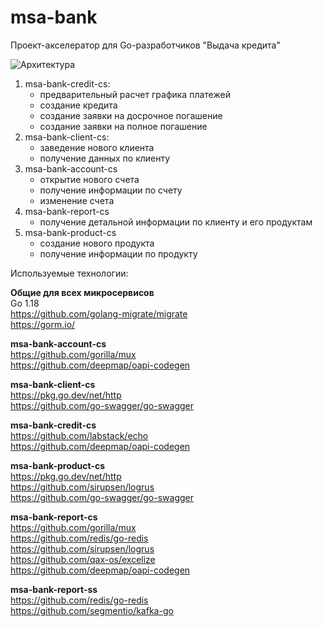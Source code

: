 # msa-bank

Проект-акселератор для Go-разработчиков "Выдача кредита"

![Архитектура](architecture.png)
  
  
1. msa-bank-credit-cs:
    * предварительный расчет графика платежей
    * создание кредита
    * создание заявки на досрочное погашение
    * создание заявки на полное погашение
2. msa-bank-client-cs:
    * заведение нового клиента
    * получение данных по клиенту
3. msa-bank-account-cs
    * открытие нового счета
    * получение информации по счету
    * изменение счета
4. msa-bank-report-cs
    * получение детальной информации по клиенту и его продуктам
5. msa-bank-product-cs
    * создание нового продукта
    * получение информации по продукту

Используемые технологии:
  
**Общие для всех микросервисов**  
Go 1.18  
https://github.com/golang-migrate/migrate  
https://gorm.io/  
  
**msa-bank-account-cs**  
https://github.com/gorilla/mux  
https://github.com/deepmap/oapi-codegen  
  
**msa-bank-client-cs**  
https://pkg.go.dev/net/http  
https://github.com/go-swagger/go-swagger  
  
**msa-bank-credit-cs**  
https://github.com/labstack/echo  
https://github.com/deepmap/oapi-codegen  
  
**msa-bank-product-cs**  
https://pkg.go.dev/net/http  
https://github.com/sirupsen/logrus  
https://github.com/go-swagger/go-swagger  
  
**msa-bank-report-cs**  
https://github.com/gorilla/mux  
https://github.com/redis/go-redis  
https://github.com/sirupsen/logrus  
https://github.com/qax-os/excelize  
https://github.com/deepmap/oapi-codegen  
  
**msa-bank-report-ss**  
https://github.com/redis/go-redis  
https://github.com/segmentio/kafka-go  
